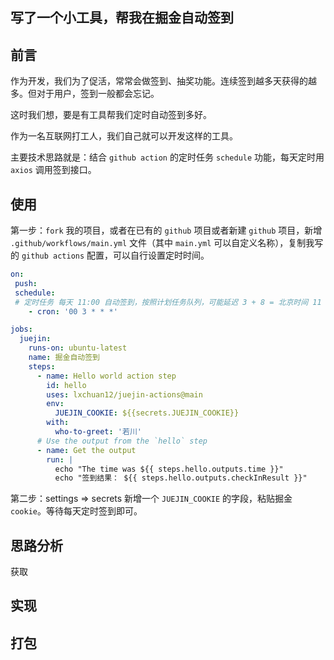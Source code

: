 ## 写了一个小工具，帮我在掘金自动签到

## 前言

作为开发，我们为了促活，常常会做签到、抽奖功能。连续签到越多天获得的越多。但对于用户，签到一般都会忘记。

这时我们想，要是有工具帮我们定时自动签到多好。

作为一名互联网打工人，我们自己就可以开发这样的工具。

主要技术思路就是：结合 `github action` 的定时任务 `schedule` 功能，每天定时用 `axios` 调用签到接口。

## 使用

第一步：`fork` 我的项目，或者在已有的 `github` 项目或者新建 `github` 项目，新增 `.github/workflows/main.yml` 文件（其中 `main.yml` 可以自定义名称），复制我写的 `github actions` 配置，可以自行设置定时时间。

```yml
on: 
 push:
 schedule:
 # 定时任务 每天 11:00 自动签到，按照计划任务队列，可能延迟 3 + 8 = 北京时间 11
    - cron: '00 3 * * *'

jobs:
  juejin:
    runs-on: ubuntu-latest
    name: 掘金自动签到
    steps:
      - name: Hello world action step
        id: hello
        uses: lxchuan12/juejin-actions@main
        env: 
          JUEJIN_COOKIE: ${{secrets.JUEJIN_COOKIE}}
        with:
          who-to-greet: '若川'
      # Use the output from the `hello` step
      - name: Get the output
        run: | 
          echo "The time was ${{ steps.hello.outputs.time }}"
          echo "签到结果： ${{ steps.hello.outputs.checkInResult }}"
```

第二步：settings => secrets 新增一个 `JUEJIN_COOKIE` 的字段，粘贴掘金 `cookie`。等待每天定时签到即可。



## 思路分析

获取

## 实现

## 打包

```
```


